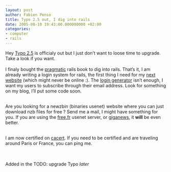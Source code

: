 ```yaml
---
layout: post
author: Fabien Penso
title: Typo 2.5 out, I dig into rails
date: 2005-08-10 19:43:00.000000000 +02:00
categories:
- computer
- rails
---
```

<p>Hey <a href="http://blog.leetsoft.com/articles/2005/08/06/typo-2-5-released">Typo 2.5</a> is officialy out but I just don’t want to loose time to upgrade. Take a look if you want.
<br /><br />
I finaly bought the <a href="http://www.pragmaticprogrammer.com/titles/rails/">pragmatic</a> rails book to dig into rails. That’s it, I am already writing a login system for rails, the first thing I need for my <a href="http://www.dlfp.org/">next website</a> (which might never be online :). The <a href="http://wiki.rubyonrails.com/rails/show/LoginGenerator">login generator</a> isn’t enough, I want my users to subscribe through their email address. Look for something on my blog, I’ll put some code soon.
<br /><br /></p>

<p>Are you looking for a newzbin (binaries usenet) website where you can just download nzb files for free ? Send me a mail, I might have something for you. If you are using the <a href="http://www.free.fr">free.fr</a> usenet server, or <a href="http://www.giganews.com/">giganews</a>, it <b>will</b> be even better.
<br /><br /></p>

<p>I am now certified on <a href="http://www.cacert.org">cacert</a>.  If you need to be certified and are traveling around Paris or France, you can ping me.</p>

<p><br /> <br />
Added in the TODO: upgrade Typo <i>later</i></p>
